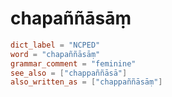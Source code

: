 # chapaññāsāṃ

``` toml
dict_label = "NCPED"
word = "chapaññāsāṃ"
grammar_comment = "feminine"
see_also = ["chappaññāsā"]
also_written_as = ["chappaññāsāṃ"]
```

